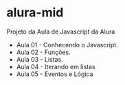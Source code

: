 # alura-mid
Projeto da Aula de Javascript da Alura

- Aula 01 - Conhecendo o Javascript.
- Aula 02 - Funções.
- Aula 03 - Listas.
- Aula 04 - Iterando em listas
- Aula 05 - Eventos e Lógica